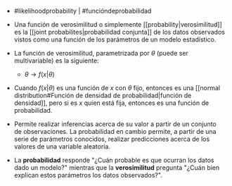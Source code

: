 - #likelihoodprobability | #funcióndeprobabilidad

- Una función de verosimilitud o simplemente [[probability|verosimilitud]] es la [[joint probabilites|probabilidad conjunta]] de los datos observados vistos como una función de los parámetros de un modelo estadístico.
- La función de verosimilitud, parametrizada por $\theta$ (puede ser multivariable) es la siguiente:
	- $\theta\rightarrow f(x|\theta)$
- Cuando $f(x|\theta)$ es una función de $x$ con $\theta$ fijo, entonces es una [[normal distribution#Función de densidad de probabilidad|función de densidad]], pero si es $x$ quien está fija, entonces es una función de probabilidad. 
- Permite realizar inferencias acerca de su valor a partir de un conjunto de observaciones. La probabilidad en cambio permite, a partir de una serie de parámetros conocidos, realizar predicciones acerca de los valores de una variable aleatoria.
- La **probabilidad** responde "¿Cuán probable es que ocurran los datos dado un modelo?" mientras que la **verosimilitud** pregunta "¿Cuán bien explican estos parámetros los datos observados?".